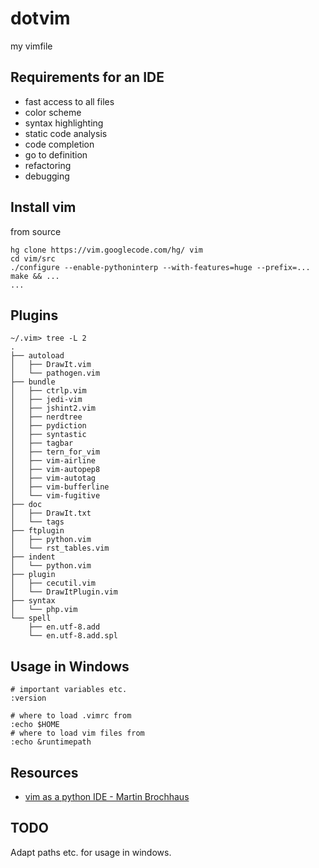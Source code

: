 dotvim
======

my vimfile

Requirements for an IDE
-----------------------

* fast access to all files
* color scheme
* syntax highlighting
* static code analysis
* code completion
* go to definition
* refactoring
* debugging

Install vim
-----------

from source
```
hg clone https://vim.googlecode.com/hg/ vim
cd vim/src
./configure --enable-pythoninterp --with-features=huge --prefix=...
make && ...
...
```

Plugins
-------

```
~/.vim> tree -L 2
.
├── autoload
│   ├── DrawIt.vim
│   └── pathogen.vim
├── bundle
│   ├── ctrlp.vim
│   ├── jedi-vim
│   ├── jshint2.vim
│   ├── nerdtree
│   ├── pydiction
│   ├── syntastic
│   ├── tagbar
│   ├── tern_for_vim
│   ├── vim-airline
│   ├── vim-autopep8
│   ├── vim-autotag
│   ├── vim-bufferline
│   └── vim-fugitive
├── doc
│   ├── DrawIt.txt
│   └── tags
├── ftplugin
│   ├── python.vim
│   └── rst_tables.vim
├── indent
│   └── python.vim
├── plugin
│   ├── cecutil.vim
│   └── DrawItPlugin.vim
├── syntax
│   └── php.vim
└── spell
    ├── en.utf-8.add
    └── en.utf-8.add.spl
```

Usage in Windows
----------------

    # important variables etc.
    :version

    # where to load .vimrc from
    :echo $HOME
    # where to load vim files from
    :echo &runtimepath


Resources
---------

* [vim as a python IDE - Martin Brochhaus](https://www.youtube.com/watch?v=YhqsjUUHj6g)


TODO
----

Adapt paths etc. for usage in windows.
